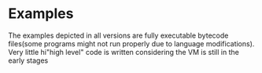 # Examples
The examples depicted in all versions are fully executable bytecode files(some programs might not run properly due to language modifications). Very little  hi"high level" code is written considering the VM is still in the early stages 

